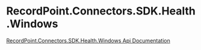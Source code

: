 # RecordPoint.Connectors.SDK.Health.Windows

[RecordPoint.Connectors.SDK.Health.Windows Api Documentation](./recordpoint_connectors_sdk_health_windows_doc.md)